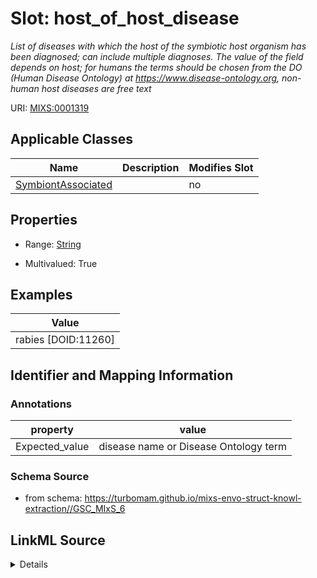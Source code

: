 # Slot: host_of_host_disease


_List of diseases with which the host of the symbiotic host organism has been diagnosed; can include multiple diagnoses. The value of the field depends on host; for humans the terms should be chosen from the DO (Human Disease Ontology) at https://www.disease-ontology.org, non-human host diseases are free text_



URI: [MIXS:0001319](https://w3id.org/mixs/0001319)



<!-- no inheritance hierarchy -->




## Applicable Classes

| Name | Description | Modifies Slot |
| --- | --- | --- |
[SymbiontAssociated](SymbiontAssociated.md) |  |  no  |







## Properties

* Range: [String](String.md)

* Multivalued: True






## Examples

| Value |
| --- |
| rabies [DOID:11260] |

## Identifier and Mapping Information





### Annotations

| property | value |
| --- | --- |
| Expected_value | disease name or Disease Ontology term |



### Schema Source


* from schema: https://turbomam.github.io/mixs-envo-struct-knowl-extraction//GSC_MIxS_6




## LinkML Source

<details>
```yaml
name: host_of_host_disease
annotations:
  Expected_value:
    tag: Expected_value
    value: disease name or Disease Ontology term
description: List of diseases with which the host of the symbiotic host organism has
  been diagnosed; can include multiple diagnoses. The value of the field depends on
  host; for humans the terms should be chosen from the DO (Human Disease Ontology)
  at https://www.disease-ontology.org, non-human host diseases are free text
title: host of the symbiotic host disease status
notes:
- disease
- host
- host.
- status
- symbiosis
examples:
- value: rabies [DOID:11260]
from_schema: https://turbomam.github.io/mixs-envo-struct-knowl-extraction//GSC_MIxS_6
rank: 1000
string_serialization: '{termLabel} [{termID}]|{text}'
slot_uri: MIXS:0001319
multivalued: true
alias: host_of_host_disease
domain_of:
- SymbiontAssociated
range: string
required: false
recommended: false

```
</details>